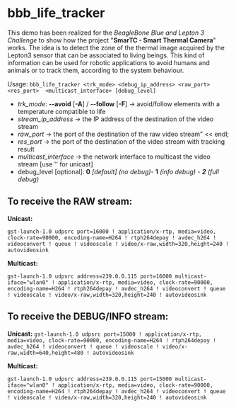 # bbb_life_tracker

This demo has been realized for the *BeagleBone Blue and Lepton 3 Challenge* to show how the project "**SmarTC - Smart Thermal Camera**" works.
The idea is to detect the zone of the thermal image acquired by the Lepton3 sensor that can be associated to living beings.
This kind of information can be used for robotic applications to avoid humans and animals or to track them, according to the system behaviour.

Usage: ```bbb_life_tracker <trk_mode> <debug_ip_address> <raw_port> <res_port>  <multicast_interface> [debug_level]```

* *trk_mode*:
  **--avoid** [**-A**] / **--follow** [**-F**] -> avoid/follow elements with a temperature compatible to life
* *stream_ip_address* -> the IP address of the destination of the video stream
* *raw_port* -> the port  of the destination of the raw video stream" << endl;
* *res_port* -> the port  of the destination of the video stream with tracking result
* *multicast_interface* -> the network interface to multicast the video stream [use '' for unicast]
* debug_level [optional]:
  **0** *[default] (no debug)*- **1** *(info debug) - **2** (full debug)*

## To receive the RAW stream:

**Unicast:**

```gst-launch-1.0 udpsrc port=16000 ! application/x-rtp, media=video, clock-rate=90000, encoding-name=H264 ! rtph264depay ! avdec_h264 ! videoconvert ! queue ! videoscale ! video/x-raw,width=320,height=240 ! autovideosink```

**Multicast:**

```gst-launch-1.0 udpsrc address=239.0.0.115 port=16000 multicast-iface="wlan0" ! application/x-rtp, media=video, clock-rate=90000, encoding-name=H264 ! rtph264depay ! avdec_h264 ! videoconvert ! queue ! videoscale ! video/x-raw,width=320,height=240 ! autovideosink```

## To receive the DEBUG/INFO stream:

**Unicast:**
```gst-launch-1.0 udpsrc port=15000 ! application/x-rtp, media=video, clock-rate=90000, encoding-name=H264 ! rtph264depay ! avdec_h264 ! videoconvert ! queue ! videoscale ! video/x-raw,width=640,height=480 ! autovideosink```

**Multicast:**

```gst-launch-1.0 udpsrc address=239.0.0.115 port=15000 multicast-iface="wlan0" ! application/x-rtp, media=video, clock-rate=90000, encoding-name=H264 ! rtph264depay ! avdec_h264 ! videoconvert ! queue ! videoscale ! video/x-raw,width=320,height=240 ! autovideosink```
